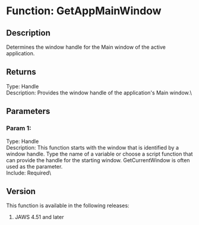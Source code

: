 # Function: GetAppMainWindow

## Description

Determines the window handle for the Main window of the active
application.

## Returns

Type: Handle\
Description: Provides the window handle of the application\'s Main
window.\

## Parameters

### Param 1:

Type: Handle\
Description: This function starts with the window that is identified by
a window handle. Type the name of a variable or choose a script function
that can provide the handle for the starting window. GetCurrentWindow is
often used as the parameter.\
Include: Required\

## Version

This function is available in the following releases:

1.  JAWS 4.51 and later
